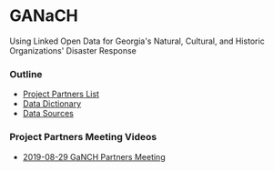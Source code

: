 # GANaCH
Using Linked Open Data for Georgia's Natural, Cultural, and Historic Organizations' Disaster Response

### Outline
* [Project Partners List](https://github.com/clifflandis/GaNCH/blob/master/project_partners.md)
* [Data Dictionary](https://github.com/clifflandis/GaNCH/blob/master/data_dictionary.md)
* [Data Sources](https://github.com/clifflandis/GaNCH/wiki/Data_Sources)

### Project Partners Meeting Videos
* [2019-08-29 GaNCH Partners Meeting](https://archive.org/details/2019-08-29_ganch_partners_meeting)
